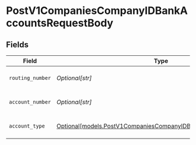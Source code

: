 # PostV1CompaniesCompanyIDBankAccountsRequestBody


## Fields

| Field                                                                                                                            | Type                                                                                                                             | Required                                                                                                                         | Description                                                                                                                      |
| -------------------------------------------------------------------------------------------------------------------------------- | -------------------------------------------------------------------------------------------------------------------------------- | -------------------------------------------------------------------------------------------------------------------------------- | -------------------------------------------------------------------------------------------------------------------------------- |
| `routing_number`                                                                                                                 | *Optional[str]*                                                                                                                  | :heavy_minus_sign:                                                                                                               | The bank routing number                                                                                                          |
| `account_number`                                                                                                                 | *Optional[str]*                                                                                                                  | :heavy_minus_sign:                                                                                                               | The bank account number                                                                                                          |
| `account_type`                                                                                                                   | [Optional[models.PostV1CompaniesCompanyIDBankAccountsAccountType]](../models/postv1companiescompanyidbankaccountsaccounttype.md) | :heavy_minus_sign:                                                                                                               | The bank account type                                                                                                            |
